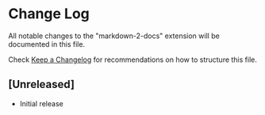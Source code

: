 # Change Log

All notable changes to the "markdown-2-docs" extension will be documented in this file.

Check [Keep a Changelog](http://keepachangelog.com/) for recommendations on how to structure this file.

## [Unreleased]

- Initial release